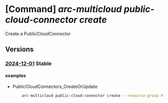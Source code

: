 # [Command] _arc-multicloud public-cloud-connector create_

Create a PublicCloudConnector

## Versions

### [2024-12-01](/Resources/mgmt-plane/L3N1YnNjcmlwdGlvbnMve30vcmVzb3VyY2Vncm91cHMve30vcHJvdmlkZXJzL21pY3Jvc29mdC5oeWJyaWRjb25uZWN0aXZpdHkvcHVibGljY2xvdWRjb25uZWN0b3JzL3t9/2024-12-01.xml) **Stable**

<!-- mgmt-plane /subscriptions/{}/resourcegroups/{}/providers/microsoft.hybridconnectivity/publiccloudconnectors/{} 2024-12-01 -->

#### examples

- PublicCloudConnectors_CreateOrUpdate
    ```bash
        arc-multicloud public-cloud-connector create --resource-group rgpublicCloud --name myConnector--aws-cloud-profile "{account-id:123456789123,excluded-accounts:[123456789124,123456789125],is-organizational-account:True}" --host-type AWS --tags "{a:b}" --location eastus
    ```
